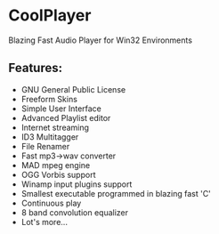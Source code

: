 # CoolPlayer

Blazing Fast Audio Player for Win32 Environments

## Features:

* GNU General Public License
* Freeform Skins
* Simple User Interface
* Advanced Playlist editor
* Internet streaming
* ID3 Multitagger
* File Renamer
* Fast mp3->wav converter
* MAD mpeg engine
* OGG Vorbis support
* Winamp input plugins support
* Smallest executable programmed in blazing fast 'C'
* Continuous play
* 8 band convolution equalizer
* Lot's more...
